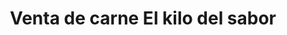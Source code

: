 ---
title: "Venta de carne El kilo del sabor"
url: /achacachi/venta-de-carne-el-kilo-del-sabor/
shop: Allgemein
---